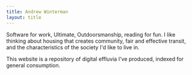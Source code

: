 ```yaml
---
title: Andrew Winterman
layout: title
---
```


Software for work, Ultimate, Outdoorsmanship, reading for fun. I like thinking
about housing that creates community, fair and effective transit, and the
characteristics of the society I'd like to live in.

This website is a repository of digital effluvia I've produced, indexed for
general consumption.
